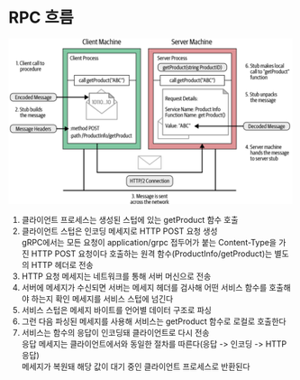 
# RPC 흐름

![RPC Flow](./img/rpc_flow.png)

1. 클라이언트 프로세스는 생성된 스텁에 있는 getProduct 함수 호출
2. 클라이언트 스텁은 인코딩 메세지로 HTTP POST 요청 생성  
  gRPC에서는 모든 요청이 application/grpc 접두어가 붙는 Content-Type을 가진 HTTP POST 요청이다
  호출하는 원격 함수(ProductInfo/getProduct)는 별도의 HTTP 헤더로 전송  
3. HTTP 요청 메세지는 네트워크를 통해 서버 머신으로 전송
4. 서버에 메세지가 수신되면 서버는 메세지 헤더를 검사해 어떤 서비스 함수를 호출해야 하는지 확인
  메세지를 서비스 스텁에 넘긴다  
5. 서비스 스텁은 메세지 바이트를 언어별 데이터 구조로 파싱
6. 그런 다음 파싱된 메세지를 사용해 서비스는 getProduct 함수로 로컬로 호출한다
7. 서비스는 함수의 응답이 인코딩돼 클라이언트로 다시 전송  
  응답 메세지는 클라이언트에서와 동일한 절차를 따른다(응답 -> 인코딩 -> HTTP 응답)  
  메세지가 복원돼 해당 값이 대기 중인 클라이언트 프로세스로 반환된다  
